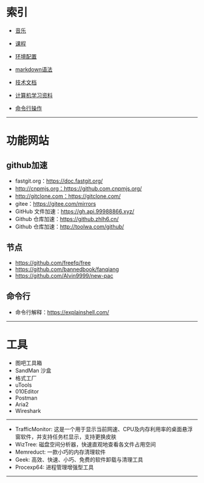 # 索引

- [音乐](音乐.md)

- [课程](课程.md) 

- [环境配置](环境配置.md)

- [markdown语法](markdown语法.md) 

- [技术文档](技术文档.md) 

- [计算机学习资料](计算机学习资料.md) 

- [命令行操作](命令行操作.md) 

---

# 功能网站

## github加速
- fastgit.org：https://doc.fastgit.org/
- http://cnpmjs.org：https://github.com.cnpmjs.org/
- http://gitclone.com：https://gitclone.com/
- gitee：https://gitee.com/mirrors
- GitHub 文件加速：https://gh.api.99988866.xyz/
- Github 仓库加速：https://github.zhlh6.cn/
- Github 仓库加速：http://toolwa.com/github/

## 节点
- https://github.com/freefq/free
- https://github.com/bannedbook/fanqiang
- https://github.com/Alvin9999/new-pac

## 命令行
- 命令行解释：https://explainshell.com/

---

# 工具

- 图吧工具箱
- SandMan 沙盒
- 格式工厂
- uTools
- 010Editor
- Postman
- Aria2
- Wireshark

***
- TrafficMonitor: 这是一个用于显示当前网速、CPU及内存利用率的桌面悬浮窗软件，并支持任务栏显示，支持更换皮肤
- WizTree: 磁盘空间分析器，快速直观地查看各文件占用空间
- Memreduct: 一款小巧的内存清理软件
- Geek: 高效、快速、小巧、免费的软件卸载与清理工具
- Procexp64: 进程管理增强型工具

---